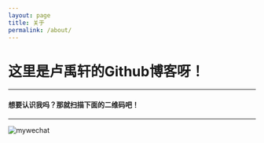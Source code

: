 ```yaml
---
layout: page
title: 关于
permalink: /about/
---
```


# 这里是卢禹轩的Github博客呀！

---

#### 想要认识我吗？那就扫描下面的二维码吧！

---

![mywechat](https://luyuxuan1998.github.io/pictures/mywechat.png)


